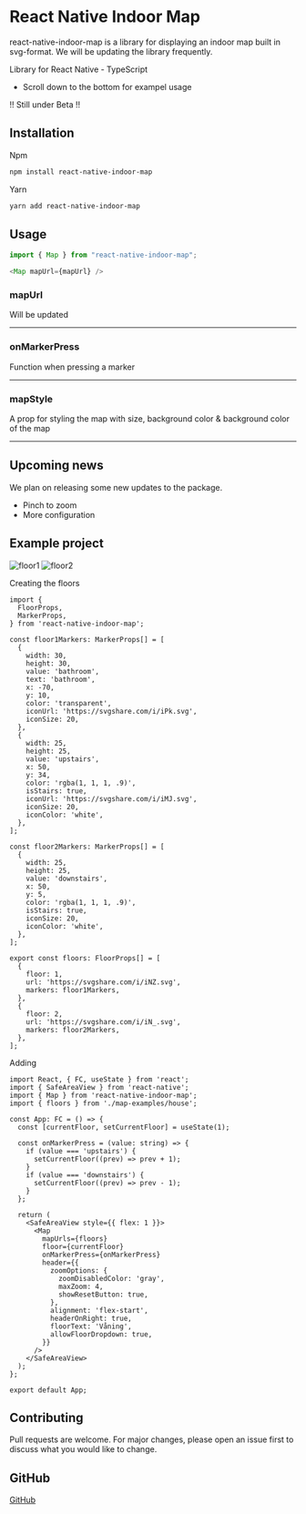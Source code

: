 # React Native Indoor Map

react-native-indoor-map is a library for displaying an indoor map built in svg-format. We will be updating the library frequently.

Library for React Native - TypeScript

- Scroll down to the bottom for exampel usage

!! Still under Beta !!

## Installation

Npm

```bash
npm install react-native-indoor-map
```

Yarn

```bash
yarn add react-native-indoor-map
```

## Usage

```javascript
import { Map } from "react-native-indoor-map";
```

```javascript
<Map mapUrl={mapUrl} />
```

### mapUrl

Will be updated

---

### onMarkerPress

Function when pressing a marker

---

### mapStyle

A prop for styling the map with size, background color & background color of the map

---

## Upcoming news

We plan on releasing some new updates to the package.

- Pinch to zoom
- More configuration

## Example project

![floor1](https://user-images.githubusercontent.com/56152205/174472975-96bb73f5-c496-4f30-bb7e-1394ebe024e5.png)
![floor2](https://user-images.githubusercontent.com/56152205/174472976-5a10aba8-ebb0-4247-94e9-9c425f861adf.png)


Creating the floors

```
import {
  FloorProps,
  MarkerProps,
} from 'react-native-indoor-map';

const floor1Markers: MarkerProps[] = [
  {
    width: 30,
    height: 30,
    value: 'bathroom',
    text: 'bathroom',
    x: -70,
    y: 10,
    color: 'transparent',
    iconUrl: 'https://svgshare.com/i/iPk.svg',
    iconSize: 20,
  },
  {
    width: 25,
    height: 25,
    value: 'upstairs',
    x: 50,
    y: 34,
    color: 'rgba(1, 1, 1, .9)',
    isStairs: true,
    iconUrl: 'https://svgshare.com/i/iMJ.svg',
    iconSize: 20,
    iconColor: 'white',
  },
];

const floor2Markers: MarkerProps[] = [
  {
    width: 25,
    height: 25,
    value: 'downstairs',
    x: 50,
    y: 5,
    color: 'rgba(1, 1, 1, .9)',
    isStairs: true,
    iconSize: 20,
    iconColor: 'white',
  },
];

export const floors: FloorProps[] = [
  {
    floor: 1,
    url: 'https://svgshare.com/i/iNZ.svg',
    markers: floor1Markers,
  },
  {
    floor: 2,
    url: 'https://svgshare.com/i/iN_.svg',
    markers: floor2Markers,
  },
];

```

Adding <Map />
``` 
import React, { FC, useState } from 'react';
import { SafeAreaView } from 'react-native';
import { Map } from 'react-native-indoor-map';
import { floors } from './map-examples/house';

const App: FC = () => {
  const [currentFloor, setCurrentFloor] = useState(1);

  const onMarkerPress = (value: string) => {
    if (value === 'upstairs') {
      setCurrentFloor((prev) => prev + 1);
    }
    if (value === 'downstairs') {
      setCurrentFloor((prev) => prev - 1);
    }
  };

  return (
    <SafeAreaView style={{ flex: 1 }}>
      <Map
        mapUrls={floors}
        floor={currentFloor}
        onMarkerPress={onMarkerPress}
        header={{
          zoomOptions: {
            zoomDisabledColor: 'gray',
            maxZoom: 4,
            showResetButton: true,
          },
          alignment: 'flex-start',
          headerOnRight: true,
          floorText: 'Våning',
          allowFloorDropdown: true,
        }}
      />
    </SafeAreaView>
  );
};

export default App;

```



## Contributing

Pull requests are welcome. For major changes, please open an issue first to discuss what you would like to change.

## GitHub

[GitHub](https://github.com/putteabrahamsson/react-native-indoor-map)
